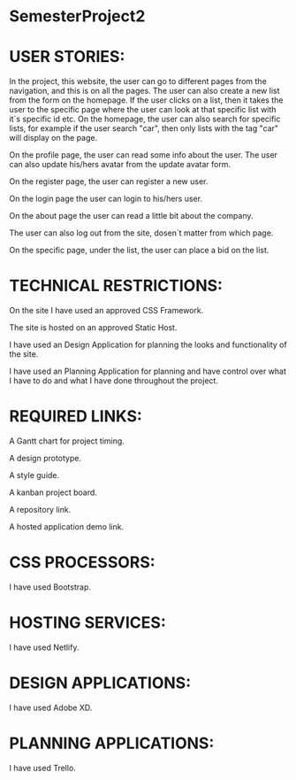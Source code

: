 # SemesterProject2

# USER STORIES:

In the project, this website, the user can go to different pages from the navigation, and this is on all the pages. The user can also create a new list from the form on the homepage. If the user clicks on a list, then it takes the user to the specific page where the user can look at that specific list with it`s specific id etc. On the homepage, the user can also search for specific lists, for example if the user search "car", then only lists with the tag "car" will display on the page.

On the profile page, the user can read some info about the user. The user can also update his/hers avatar from the update avatar form.

On the register page, the user can register a new user.

On the login page the user can login to his/hers user.

On the about page the user can read a little bit about the company.

The user can also log out from the site, dosen`t matter from which page.

On the specific page, under the list, the user can place a bid on the list.


# TECHNICAL RESTRICTIONS:

On the site I have used an approved CSS Framework.

The site is hosted on an approved Static Host.

I have used an Design Application for planning the looks and functionality of the site.

I have used an Planning Application for planning and have control over what I have to do and what I have done throughout the project.


# REQUIRED LINKS:

A Gantt chart for project timing.

A design prototype.

A style guide.

A kanban project board.

A repository link.

A hosted application demo link.


# CSS PROCESSORS:

I have used Bootstrap.


# HOSTING SERVICES:

I have used Netlify.


# DESIGN APPLICATIONS:

I have used Adobe XD.


# PLANNING APPLICATIONS:

I have used Trello.